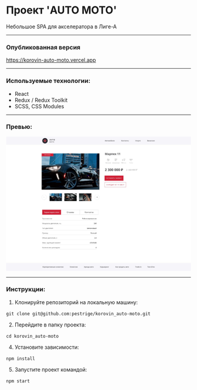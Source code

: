 # Проект 'AUTO MOTO'
Небольшое SPA для акселератора в Лиге-А

---

### Опубликованная версия
https://korovin-auto-moto.vercel.app

---
### Используемые технологии:
 - React
 - Redux / Redux Toolkit
 - SCSS, CSS Modules
---

### Превью:
![alt text](screenshot.jpg "Превью проекта")

---
### Инструкции:
1. Клонируйте репозиторий на локальную машину:
~~~
git clone git@github.com:pestrige/korovin_auto-moto.git
~~~
2. Перейдите в папку проекта:
~~~
cd korovin_auto-moto
~~~
4. Установите зависимости:
~~~
npm install
~~~
5. Запустите проект командой:
~~~
npm start
~~~

